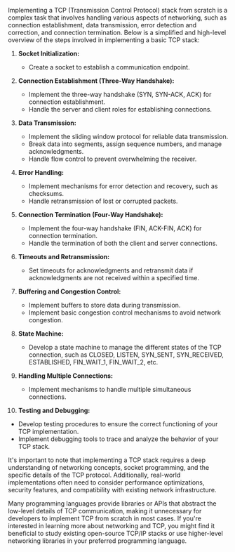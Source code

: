 Implementing a TCP (Transmission Control Protocol) stack from scratch is a complex task that involves handling various aspects of networking, such as connection establishment, data transmission, error detection and correction, and connection termination. Below is a simplified and high-level overview of the steps involved in implementing a basic TCP stack:

1. **Socket Initialization:**
    
    - Create a socket to establish a communication endpoint.
2. **Connection Establishment (Three-Way Handshake):**
    
    - Implement the three-way handshake (SYN, SYN-ACK, ACK) for connection establishment.
    - Handle the server and client roles for establishing connections.
3. **Data Transmission:**
    
    - Implement the sliding window protocol for reliable data transmission.
    - Break data into segments, assign sequence numbers, and manage acknowledgments.
    - Handle flow control to prevent overwhelming the receiver.
4. **Error Handling:**
    
    - Implement mechanisms for error detection and recovery, such as checksums.
    - Handle retransmission of lost or corrupted packets.
5. **Connection Termination (Four-Way Handshake):**
    
    - Implement the four-way handshake (FIN, ACK-FIN, ACK) for connection termination.
    - Handle the termination of both the client and server connections.
6. **Timeouts and Retransmission:**
    
    - Set timeouts for acknowledgments and retransmit data if acknowledgments are not received within a specified time.
7. **Buffering and Congestion Control:**
    
    - Implement buffers to store data during transmission.
    - Implement basic congestion control mechanisms to avoid network congestion.
8. **State Machine:**
    
    - Develop a state machine to manage the different states of the TCP connection, such as CLOSED, LISTEN, SYN_SENT, SYN_RECEIVED, ESTABLISHED, FIN_WAIT_1, FIN_WAIT_2, etc.
9. **Handling Multiple Connections:**
    
    - Implement mechanisms to handle multiple simultaneous connections.
10. **Testing and Debugging:**
    

- Develop testing procedures to ensure the correct functioning of your TCP implementation.
- Implement debugging tools to trace and analyze the behavior of your TCP stack.

It's important to note that implementing a TCP stack requires a deep understanding of networking concepts, socket programming, and the specific details of the TCP protocol. Additionally, real-world implementations often need to consider performance optimizations, security features, and compatibility with existing network infrastructure.

Many programming languages provide libraries or APIs that abstract the low-level details of TCP communication, making it unnecessary for developers to implement TCP from scratch in most cases. If you're interested in learning more about networking and TCP, you might find it beneficial to study existing open-source TCP/IP stacks or use higher-level networking libraries in your preferred programming language.